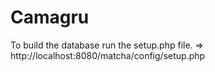 # Camagru

To build the database run the setup.php file. => http://localhost:8080/matcha/config/setup.php
